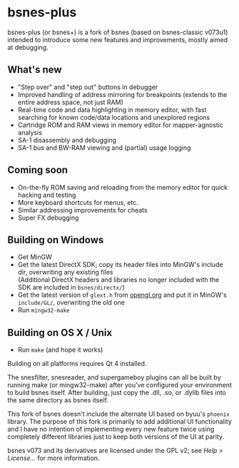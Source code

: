 # bsnes-plus

bsnes-plus (or bsnes+) is a fork of bsnes (based on bsnes-classic v073u1) intended to
introduce some new features and improvements, mostly aimed at debugging.

## What's new

- "Step over" and "step out" buttons in debugger
- Improved handling of address mirroring for breakpoints (extends to the entire address space, not just RAM)
- Real-time code and data highlighting in memory editor, with fast searching for known code/data locations and unexplored regions
- Cartridge ROM and RAM views in memory editor for mapper-agnostic analysis
- SA-1 disassembly and debugging
- SA-1 bus and BW-RAM viewing and (partial) usage logging

## Coming soon

- On-the-fly ROM saving and reloading from the memory editor for quick hacking and testing
- More keyboard shortcuts for menus, etc.
- Similar addressing improvements for cheats
- Super FX debugging

## Building on Windows

- Get MinGW
- Get the latest DirectX SDK; copy its header files into MinGW's include dir, overwriting any existing files  
  (Additional DirectX headers and libraries no longer included with the SDK are included in `bsnes/directx/`)
- Get the latest version of `glext.h` from [opengl.org](https://www.opengl.org/registry/#headers) and put it in MinGW's `include/GL/`, overwriting the old one
- Run `mingw32-make`

## Building on OS X / Unix

- Run `make` (and hope it works)

Building on all platforms requires Qt 4 installed.

The snesfilter, snesreader, and supergameboy plugins can all be built by running make (or mingw32-make) after you've configured your environment to build bsnes itself.
After building, just copy the .dll, .so, or .dylib files into the same directory as bsnes itself.

This fork of bsnes doesn't include the alternate UI based on byuu's `phoenix` library. The purpose of this fork is primarily to add additional UI functionality and I have no intention of implementing every new feature twice using completely different libraries just to keep both versions of the UI at parity.

bsnes v073 and its derivatives are licensed under the GPL v2; see *Help > License...* for more information.
